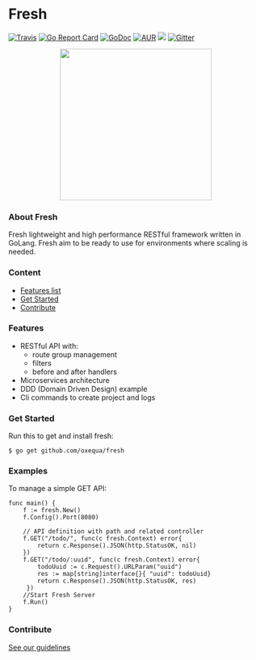 # Fresh

[![Travis](https://img.shields.io/travis/oxequa/fresh.svg?style=flat-square)](https://travis-ci.org/oxequa/fresh)
[![Go Report Card](https://goreportcard.com/badge/github.com/oxequa/fresh?style=flat-square)](https://goreportcard.com/report/github.com/oxequa/fresh)
[![GoDoc](http://img.shields.io/badge/go-documentation-blue.svg?style=flat-square)](http://godoc.org/github.com/oxequa/fresh)
[![AUR](https://img.shields.io/aur/license/yaourt.svg?style=flat-square)](https://raw.githubusercontent.com/oxequa/fresh/v1/LICENSE)
[![](https://img.shields.io/badge/fresh-examples-yellow.svg?style=flat-square)](https://github.com/oxequa/fresh-examples)
[![Gitter](https://img.shields.io/gitter/room/oxequa/fresh.svg?style=flat-square)](https://gitter.im/oxequa/fresh?utm_source=badge&utm_medium=badge&utm_campaign=pr-badge&utm_content=badge)


<p align="center">
    <img src="https://i.imgur.com/K9C4VGj.png" width="300px">
</p>

### About Fresh

Fresh lightweight and high performance RESTful framework written in GoLang. Fresh aim to be ready to use for environments where scaling is needed.

### Content

- [Features list](#features)
- [Get Started](#get-started)
- [Contribute](#contribute)

### Features

- RESTful API with:
  - route group management
  - filters
  - before and after handlers
- Microservices architecture
- DDD (Domain Driven Design) example
- Cli commands to create project and logs

### Get Started

Run this to get and install fresh:
```
$ go get github.com/oxequa/fresh
```

### Examples

To manage a simple GET API:

```
func main() {
    f := fresh.New()
    f.Config().Port(8080)

    // API definition with path and related controller
    f.GET("/todo/", func(c fresh.Context) error{
	    return c.Response().JSON(http.StatusOK, nil)
	})
    f.GET("/todo/:uuid", func(c fresh.Context) error{
        todoUuid := c.Request().URLParam("uuid")
        res := map[string]interface{}{ "uuid": todoUuid}
        return c.Response().JSON(http.StatusOK, res)
     })
    //Start Fresh Server
    f.Run()
}
```

### Contribute

[See our guidelines](https://github.com/oxequa/fresh/blob/master/CONTRIBUTING.md)
